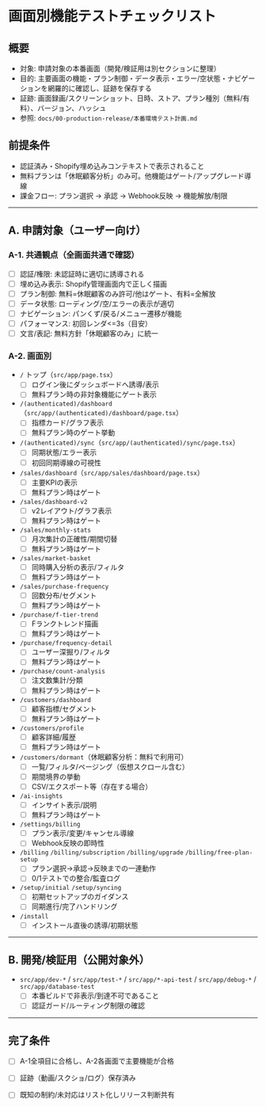 # 画面別機能テストチェックリスト

## 概要
- 対象: 申請対象の本番画面（開発/検証用は別セクションに整理）
- 目的: 主要画面の機能・プラン制御・データ表示・エラー/空状態・ナビゲーションを網羅的に確認し、証跡を保存する
- 証跡: 画面録画/スクリーンショット、日時、ストア、プラン種別（無料/有料）、バージョン、ハッシュ
- 参照: `docs/00-production-release/本番環境テスト計画.md`

## 前提条件
- 認証済み・Shopify埋め込みコンテキストで表示されること
- 無料プランは「休眠顧客分析」のみ可。他機能はゲート/アップグレード導線
- 課金フロー: プラン選択 → 承認 → Webhook反映 → 機能解放/制限

---

## A. 申請対象（ユーザー向け）

### A-1. 共通観点（全画面共通で確認）
- [ ] 認証/権限: 未認証時に適切に誘導される
- [ ] 埋め込み表示: Shopify管理画面内で正しく描画
- [ ] プラン制御: 無料=休眠顧客のみ許可/他はゲート、有料=全解放
- [ ] データ状態: ローディング/空/エラーの表示が適切
- [ ] ナビゲーション: パンくず/戻る/メニュー遷移が機能
- [ ] パフォーマンス: 初回レンダ<=3s（目安）
- [ ] 文言/表記: 無料方針「休眠顧客のみ」に統一

### A-2. 画面別
- `/` トップ（`src/app/page.tsx`）
  - [ ] ログイン後にダッシュボードへ誘導/表示
  - [ ] 無料プラン時の非対象機能にゲート表示
- `/(authenticated)/dashboard`（`src/app/(authenticated)/dashboard/page.tsx`）
  - [ ] 指標カード/グラフ表示
  - [ ] 無料プラン時のゲート挙動
- `/(authenticated)/sync`（`src/app/(authenticated)/sync/page.tsx`）
  - [ ] 同期状態/エラー表示
  - [ ] 初回同期導線の可視性
- `/sales/dashboard`（`src/app/sales/dashboard/page.tsx`）
  - [ ] 主要KPIの表示
  - [ ] 無料プラン時はゲート
- `/sales/dashboard-v2`
  - [ ] v2レイアウト/グラフ表示
  - [ ] 無料プラン時はゲート
- `/sales/monthly-stats`
  - [ ] 月次集計の正確性/期間切替
  - [ ] 無料プラン時はゲート
- `/sales/market-basket`
  - [ ] 同時購入分析の表示/フィルタ
  - [ ] 無料プラン時はゲート
- `/sales/purchase-frequency`
  - [ ] 回数分布/セグメント
  - [ ] 無料プラン時はゲート
- `/purchase/f-tier-trend`
  - [ ] Fランクトレンド描画
  - [ ] 無料プラン時はゲート
- `/purchase/frequency-detail`
  - [ ] ユーザー深掘り/フィルタ
  - [ ] 無料プラン時はゲート
- `/purchase/count-analysis`
  - [ ] 注文数集計/分類
  - [ ] 無料プラン時はゲート
- `/customers/dashboard`
  - [ ] 顧客指標/セグメント
  - [ ] 無料プラン時はゲート
- `/customers/profile`
  - [ ] 顧客詳細/履歴
  - [ ] 無料プラン時はゲート
- `/customers/dormant`（休眠顧客分析：無料で利用可）
  - [ ] 一覧/フィルタ/ページング（仮想スクロール含む）
  - [ ] 期間境界の挙動
  - [ ] CSV/エクスポート等（存在する場合）
- `/ai-insights`
  - [ ] インサイト表示/説明
  - [ ] 無料プラン時はゲート
- `/settings/billing`
  - [ ] プラン表示/変更/キャンセル導線
  - [ ] Webhook反映の即時性
- `/billing` `/billing/subscription` `/billing/upgrade` `/billing/free-plan-setup`
  - [ ] プラン選択→承認→反映までの一連動作
  - [ ] 0$/1$テストでの整合/監査ログ
- `/setup/initial` `/setup/syncing`
  - [ ] 初期セットアップのガイダンス
  - [ ] 同期進行/完了ハンドリング
- `/install`
  - [ ] インストール直後の誘導/初期状態

---

## B. 開発/検証用（公開対象外）
- `src/app/dev-*` / `src/app/test-*` / `src/app/*-api-test` / `src/app/debug-*` / `src/app/database-test`
  - [ ] 本番ビルドで非表示/到達不可であること
  - [ ] 認証ガード/ルーティング制限の確認

---

## 完了条件
- [ ] A-1全項目に合格し、A-2各画面で主要機能が合格
- [ ] 証跡（動画/スクショ/ログ）保存済み
- [ ] 既知の制約/未対応はリスト化しリリース判断共有


